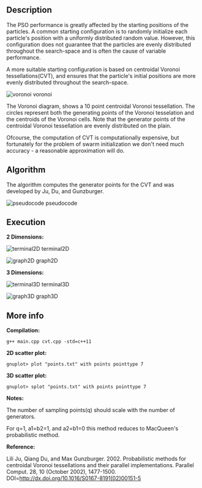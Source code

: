 ## Description

The PSO performance is greatly affected by the starting positions of the 
particles. A common starting configuration is to randomly initialize each 
particle's position with a uniformly distributed random value. 
However, this configuration does not guarantee that the particles are evenly 
distributed throughout the search-space and is often the cause of variable 
performance. 

A more suitable starting configuration is based on centroidal Voronoi 
tessellations(CVT), and ensures that the particle's initial positions are more
evenly distributed throughout the search-space. 

![voronoi voronoi](material/voronoi-diagram.jpg)

The Voronoi diagram, shows a 10 point centroidal Voronoi tessellation. The 
circles represent both the generating points of the Voronoi tesselation and the 
centroids of the Voronoi cells. Note that the generator points of the centroidal 
Voronoi tessellation are evenly distributed on the plain.

Ofcourse, the computation of CVT is computationally expensive, but fortunately 
for the problem of swarm initialization we don't need much accuracy - a 
reasonable approximation will do.

## Algorithm

The algorithm computes the generator points for the CVT and was developed by 
Ju, Du, and Gunzburger.

![pseudocode pseudocode](material/pseudocode.png)

## Execution

**2 Dimensions:**

![terminal2D terminal2D](material/2-1.png)

![graph2D graph2D](material/2-2.png)

**3 Dimensions:**

![terminal3D terminal3D](material/3-1.png)

![graph3D graph3D](material/3-2.png)

## More info

**Compilation:** 

```g++ main.cpp cvt.cpp -std=c++11```

**2D scatter plot:**

```gnuplot> plot "points.txt" with points pointtype 7```

**3D scatter plot:**

```gnuplot> splot "points.txt" with points pointtype 7```

**Notes:**

The number of sampling points(q) should scale with the number of generators.
	
For q=1, a1=b2=1, and a2=b1=0 this method reduces to MacQueen's probabilistic 
method.

**Reference:**

Lili Ju, Qiang Du, and Max Gunzburger. 2002. Probabilistic methods for 
	centroidal Voronoi tessellations and their parallel implementations. Parallel 
	Comput. 28, 10 (October 2002), 1477-1500. 
	DOI=http://dx.doi.org/10.1016/S0167-8191(02)00151-5